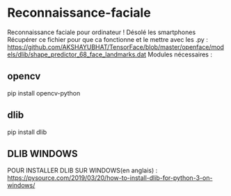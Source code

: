# Reconnaissance-faciale
Reconnaissance faciale pour ordinateur ! Désolé les smartphones
Récupérer ce fichier pour que ca fonctionne et le mettre avec les .py :
https://github.com/AKSHAYUBHAT/TensorFace/blob/master/openface/models/dlib/shape_predictor_68_face_landmarks.dat
Modules nécessaires :
## opencv
pip install opencv-python
## dlib
pip install dlib
## DLIB WINDOWS
POUR INSTALLER DLIB SUR WINDOWS(en anglais) :
https://pysource.com/2019/03/20/how-to-install-dlib-for-python-3-on-windows/
